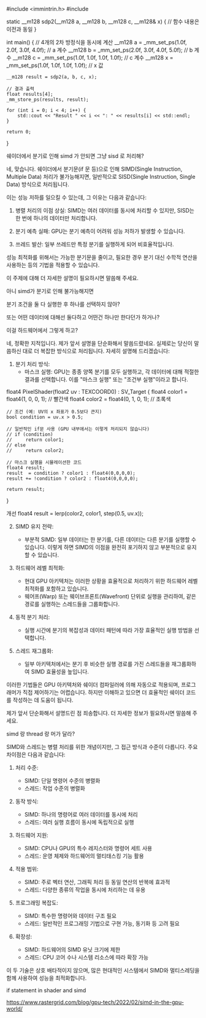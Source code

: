 #include <immintrin.h>
#include <iostream>

static __m128 sdp2(__m128 a, __m128 b, __m128 c, __m128& x)
{
    // 함수 내용은 이전과 동일
}

int main() {
    // 4개의 2차 방정식을 동시에 계산
    __m128 a = _mm_set_ps(1.0f, 2.0f, 3.0f, 4.0f);  // a 계수
    __m128 b = _mm_set_ps(2.0f, 3.0f, 4.0f, 5.0f);  // b 계수
    __m128 c = _mm_set_ps(1.0f, 1.0f, 1.0f, 1.0f);  // c 계수
    __m128 x = _mm_set_ps(1.0f, 1.0f, 1.0f, 1.0f);  // x 값

    __m128 result = sdp2(a, b, c, x);

    // 결과 출력
    float results[4];
    _mm_store_ps(results, result);

    for (int i = 0; i < 4; i++) {
        std::cout << "Result " << i << ": " << results[i] << std::endl;
    }

    return 0;
}


쉐이더에서 분기로 인해 simd 가 안되면 그냥 sisd 로 처리해?

네, 맞습니다. 쉐이더에서 분기문(if 문 등)으로 인해 SIMD(Single Instruction, Multiple Data) 처리가 불가능해지면, 일반적으로 SISD(Single Instruction, Single Data) 방식으로 처리됩니다.

이는 성능 저하를 일으킬 수 있는데, 그 이유는 다음과 같습니다:

1. 병렬 처리의 이점 상실: SIMD는 여러 데이터를 동시에 처리할 수 있지만, SISD는 한 번에 하나의 데이터만 처리합니다.

2. 분기 예측 실패: GPU는 분기 예측이 어려워 성능 저하가 발생할 수 있습니다.

3. 쓰레드 발산: 일부 쓰레드만 특정 분기를 실행하게 되어 비효율적입니다.

성능 최적화를 위해서는 가능한 분기문을 줄이고, 필요한 경우 분기 대신 수학적 연산을 사용하는 등의 기법을 적용할 수 있습니다.

이 주제에 대해 더 자세한 설명이 필요하시면 말씀해 주세요.


아니 simd가 분기로 인해 불가능해지면

분기 조건을 둘 다 실행한 후 하나를 선택하지 않아?

또는 어떤 데이터에 대해선 둘다하고 어떤건 하나만 한다던가 하거나?

이걸 하드웨어에서 그렇게 하고?


네, 정확한 지적입니다. 제가 앞서 설명을 단순화해서 말씀드렸네요. 실제로는 당신이 말씀하신 대로 더 복잡한 방식으로 처리됩니다. 자세히 설명해 드리겠습니다:

1. 분기 처리 방식:
   - 마스크 실행: GPU는 종종 양쪽 분기를 모두 실행하고, 각 데이터에 대해 적절한 결과를 선택합니다. 이를 "마스크 실행" 또는 "조건부 실행"이라고 합니다.

float4 PixelShader(float2 uv : TEXCOORD0) : SV_Target
{
    float4 color1 = float4(1, 0, 0, 1);  // 빨간색
    float4 color2 = float4(0, 1, 0, 1);  // 초록색
    
    // 조건 (예: UV의 x 좌표가 0.5보다 큰지)
    bool condition = uv.x > 0.5;
    
    // 일반적인 if문 사용 (GPU 내부에서는 이렇게 처리되지 않습니다)
    // if (condition)
    //     return color1;
    // else
    //     return color2;
    
    // 마스크 실행을 시뮬레이션한 코드
    float4 result;
    result  = condition ? color1 : float4(0,0,0,0);
    result += !condition ? color2 : float4(0,0,0,0);
    
    return result;
}   

개선
float4 result = lerp(color2, color1, step(0.5, uv.x));


2. SIMD 유지 전략:
   - 부분적 SIMD: 일부 데이터는 한 분기를, 다른 데이터는 다른 분기를 실행할 수 있습니다. 이렇게 하면 SIMD의 이점을 완전히 포기하지 않고 부분적으로 유지할 수 있습니다.

3. 하드웨어 레벨 최적화:
   - 현대 GPU 아키텍처는 이러한 상황을 효율적으로 처리하기 위한 하드웨어 레벨 최적화를 포함하고 있습니다.
   - 웨어프(Warp) 또는 웨이브프론트(Wavefront) 단위로 실행을 관리하여, 같은 경로를 실행하는 스레드들을 그룹화합니다.

4. 동적 분기 처리:
   - 실행 시간에 분기의 복잡성과 데이터 패턴에 따라 가장 효율적인 실행 방법을 선택합니다.

5. 스레드 재그룹화:
   - 일부 아키텍처에서는 분기 후 비슷한 실행 경로를 가진 스레드들을 재그룹화하여 SIMD 효율성을 높입니다.

이러한 기법들은 GPU 아키텍처와 쉐이더 컴파일러에 의해 자동으로 적용되며, 프로그래머가 직접 제어하기는 어렵습니다. 하지만 이해하고 있으면 더 효율적인 쉐이더 코드를 작성하는 데 도움이 됩니다.

제가 앞서 단순화해서 설명드린 점 죄송합니다. 더 자세한 정보가 필요하시면 말씀해 주세요.



simd 랑 thread 랑 머가 달라?

SIMD와 스레드는 병렬 처리를 위한 개념이지만, 그 접근 방식과 수준이 다릅니다. 주요 차이점은 다음과 같습니다:

1. 처리 수준:
   - SIMD: 단일 명령어 수준의 병렬화
   - 스레드: 작업 수준의 병렬화

2. 동작 방식:
   - SIMD: 하나의 명령어로 여러 데이터를 동시에 처리
   - 스레드: 여러 실행 흐름이 동시에 독립적으로 실행

3. 하드웨어 지원:
   - SIMD: CPU나 GPU의 특수 레지스터와 명령어 세트 사용
   - 스레드: 운영 체제와 하드웨어의 멀티태스킹 기능 활용

4. 적용 범위:
   - SIMD: 주로 벡터 연산, 그래픽 처리 등 동일 연산의 반복에 효과적
   - 스레드: 다양한 종류의 작업을 동시에 처리하는 데 유용

5. 프로그래밍 복잡도:
   - SIMD: 특수한 명령어와 데이터 구조 필요
   - 스레드: 일반적인 프로그래밍 기법으로 구현 가능, 동기화 등 고려 필요

6. 확장성:
   - SIMD: 하드웨어의 SIMD 유닛 크기에 제한
   - 스레드: CPU 코어 수나 시스템 리소스에 따라 확장 가능

이 두 기술은 상호 배타적이지 않으며, 많은 현대적인 시스템에서 SIMD와 멀티스레딩을 함께 사용하여 성능을 최적화합니다.


if statement in shader and simd

https://www.rastergrid.com/blog/gpu-tech/2022/02/simd-in-the-gpu-world/

